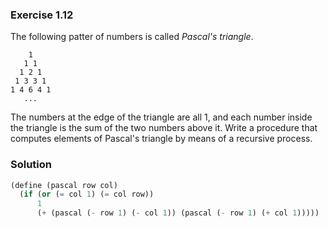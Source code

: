 ### Exercise 1.12
The following patter of numbers is called *Pascal's triangle*.
```
    1
   1 1
  1 2 1
 1 3 3 1
1 4 6 4 1
   ...
```
The numbers at the edge of the triangle are all 1, and each number inside the triangle is the sum of the two numbers above it. Write a procedure that computes elements of Pascal's triangle by means of a recursive process.

### Solution
```scheme
(define (pascal row col)
  (if (or (= col 1) (= col row))
      1
      (+ (pascal (- row 1) (- col 1)) (pascal (- row 1) (+ col 1)))))
